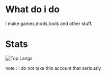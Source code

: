 # What do i do
I make games,mods,tools and other stuff.

# Stats
![Top Langs](https://github-readme-stats.vercel.app/api/top-langs/?username=profbashuser&layout=compact&theme=tokyonight&exclude_repo=stuff)

note : i do not take this account that seriously
